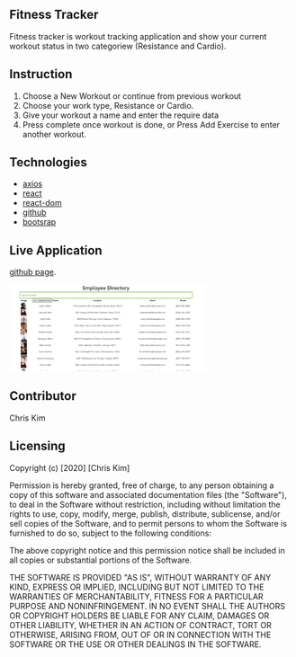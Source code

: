 ## Fitness Tracker
Fitness tracker is workout tracking application and show your current workout status in two categoriew (Resistance and Cardio).

## Instruction
1) Choose a New Workout or continue from previous workout
2) Choose your work type, Resistance or Cardio. 
3) Give your workout a name and enter the require data
4) Press complete once workout is done, or Press Add Exercise to enter another workout. 



## Technologies
* [axios](https://www.npmjs.com/package/axios)
* [react](https://reactjs.org//)
* [react-dom](https://reactjs.org/docs/react-dom.html)
* [github](https://github.com/)
* [bootsrap](https://getbootstrap.com/)


## Live Application
[github page](https://aqueous-waters-10925.herokuapp.com/).

<img src="./public/Capture.png" width="350">

## Contributor
Chris Kim

## Licensing
Copyright (c) [2020] [Chris Kim]

Permission is hereby granted, free of charge, to any person obtaining a copy of this software and associated documentation files (the "Software"), to deal in the Software without restriction, including without limitation the rights to use, copy, modify, merge, publish, distribute, sublicense, and/or sell copies of the Software, and to permit persons to whom the Software is furnished to do so, subject to the following conditions:

The above copyright notice and this permission notice shall be included in all copies or substantial portions of the Software.

THE SOFTWARE IS PROVIDED "AS IS", WITHOUT WARRANTY OF ANY KIND, EXPRESS OR IMPLIED, INCLUDING BUT NOT LIMITED TO THE WARRANTIES OF MERCHANTABILITY, FITNESS FOR A PARTICULAR PURPOSE AND NONINFRINGEMENT. IN NO EVENT SHALL THE AUTHORS OR COPYRIGHT HOLDERS BE LIABLE FOR ANY CLAIM, DAMAGES OR OTHER LIABILITY, WHETHER IN AN ACTION OF CONTRACT, TORT OR OTHERWISE, ARISING FROM, OUT OF OR IN CONNECTION WITH THE SOFTWARE OR THE USE OR OTHER DEALINGS IN THE SOFTWARE.